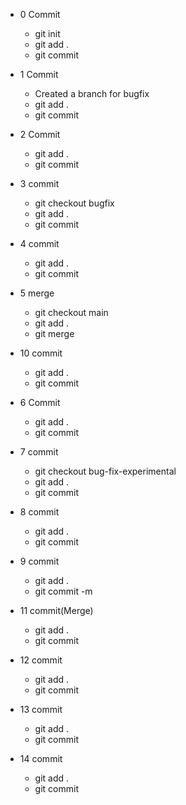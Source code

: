 + 0 Commit 
    + git init
    + git add .
    + git commit
  
+ 1 Commit
  + Created a branch for bugfix
  + git add .
  + git commit

+ 2 Commit
  + git add .
  + git commit
+ 3 commit 
  + git checkout bugfix
  + git add .
  + git commit
+ 4 commit
  + git add .
  + git commit
+ 5 merge
  + git checkout main
  + git add .
  + git merge
+ 10 commit
  + git add .
  + git commit
+ 6 Commit
  + git add .
  + git commit
+ 7 commit
  + git checkout bug-fix-experimental
  + git add .
  + git commit
+ 8 commit
  + git add .
  + git commit
+ 9 commit
  + git add .
  + git commit -m
+ 11 commit(Merge)
  + git add .
  + git commit 
+ 12 commit
  + git add .
  + git commit 
+ 13 commit
  + git add .
  + git commit 
+ 14 commit
  + git add .
  + git commit 

